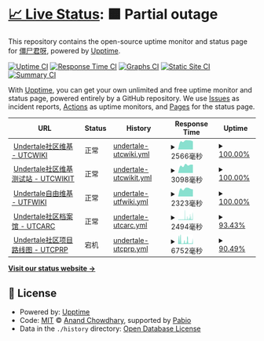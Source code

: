 # [📈 Live Status](https://status.utcwiki.com): <!--live status--> **🟧 Partial outage**

This repository contains the open-source uptime monitor and status page for [僵尸君呀](https://status.utcwiki.com), powered by [Upptime](https://github.com/upptime/upptime).

[![Uptime CI](https://github.com/gzombiejun/upptime/workflows/Uptime%20CI/badge.svg)](https://github.com/gzombiejun/upptime/actions?query=workflow%3A%22Uptime+CI%22)
[![Response Time CI](https://github.com/gzombiejun/upptime/workflows/Response%20Time%20CI/badge.svg)](https://github.com/gzombiejun/upptime/actions?query=workflow%3A%22Response+Time+CI%22)
[![Graphs CI](https://github.com/gzombiejun/upptime/workflows/Graphs%20CI/badge.svg)](https://github.com/gzombiejun/upptime/actions?query=workflow%3A%22Graphs+CI%22)
[![Static Site CI](https://github.com/gzombiejun/upptime/workflows/Static%20Site%20CI/badge.svg)](https://github.com/gzombiejun/upptime/actions?query=workflow%3A%22Static+Site+CI%22)
[![Summary CI](https://github.com/gzombiejun/upptime/workflows/Summary%20CI/badge.svg)](https://github.com/gzombiejun/upptime/actions?query=workflow%3A%22Summary+CI%22)

With [Upptime](https://upptime.js.org), you can get your own unlimited and free uptime monitor and status page, powered entirely by a GitHub repository. We use [Issues](https://github.com/gzombiejun/upptime/issues) as incident reports, [Actions](https://github.com/gzombiejun/upptime/actions) as uptime monitors, and [Pages](https://status.utcwiki.com) for the status page.

<!--start: status pages-->
<!-- This summary is generated by Upptime (https://github.com/upptime/upptime) -->
<!-- Do not edit this manually, your changes will be overwritten -->
<!-- prettier-ignore -->
| URL | Status | History | Response Time | Uptime |
| --- | ------ | ------- | ------------- | ------ |
| <img alt="" src="https://icons.duckduckgo.com/ip3/utcwiki.com.ico" height="13"> [Undertale社区维基 - UTCWIKI](https://utcwiki.com) | 正常 | [undertale-utcwiki.yml](https://github.com/gzombiejun/upptime/commits/HEAD/history/undertale-utcwiki.yml) | <details><summary><img alt="Response time graph" src="./graphs/undertale-utcwiki/response-time-week.png" height="20"> 2566毫秒</summary><br><a href="https://status.utcwiki.com/history/undertale-utcwiki"><img alt="Response time 4296" src="https://img.shields.io/endpoint?url=https%3A%2F%2Fraw.githubusercontent.com%2Fgzombiejun%2Fupptime%2FHEAD%2Fapi%2Fundertale-utcwiki%2Fresponse-time.json"></a><br><a href="https://status.utcwiki.com/history/undertale-utcwiki"><img alt="24-hour response time 2433" src="https://img.shields.io/endpoint?url=https%3A%2F%2Fraw.githubusercontent.com%2Fgzombiejun%2Fupptime%2FHEAD%2Fapi%2Fundertale-utcwiki%2Fresponse-time-day.json"></a><br><a href="https://status.utcwiki.com/history/undertale-utcwiki"><img alt="7-day response time 2566" src="https://img.shields.io/endpoint?url=https%3A%2F%2Fraw.githubusercontent.com%2Fgzombiejun%2Fupptime%2FHEAD%2Fapi%2Fundertale-utcwiki%2Fresponse-time-week.json"></a><br><a href="https://status.utcwiki.com/history/undertale-utcwiki"><img alt="30-day response time 2541" src="https://img.shields.io/endpoint?url=https%3A%2F%2Fraw.githubusercontent.com%2Fgzombiejun%2Fupptime%2FHEAD%2Fapi%2Fundertale-utcwiki%2Fresponse-time-month.json"></a><br><a href="https://status.utcwiki.com/history/undertale-utcwiki"><img alt="1-year response time 4296" src="https://img.shields.io/endpoint?url=https%3A%2F%2Fraw.githubusercontent.com%2Fgzombiejun%2Fupptime%2FHEAD%2Fapi%2Fundertale-utcwiki%2Fresponse-time-year.json"></a></details> | <details><summary><a href="https://status.utcwiki.com/history/undertale-utcwiki">100.00%</a></summary><a href="https://status.utcwiki.com/history/undertale-utcwiki"><img alt="All-time uptime 98.49%" src="https://img.shields.io/endpoint?url=https%3A%2F%2Fraw.githubusercontent.com%2Fgzombiejun%2Fupptime%2FHEAD%2Fapi%2Fundertale-utcwiki%2Fuptime.json"></a><br><a href="https://status.utcwiki.com/history/undertale-utcwiki"><img alt="24-hour uptime 100.00%" src="https://img.shields.io/endpoint?url=https%3A%2F%2Fraw.githubusercontent.com%2Fgzombiejun%2Fupptime%2FHEAD%2Fapi%2Fundertale-utcwiki%2Fuptime-day.json"></a><br><a href="https://status.utcwiki.com/history/undertale-utcwiki"><img alt="7-day uptime 100.00%" src="https://img.shields.io/endpoint?url=https%3A%2F%2Fraw.githubusercontent.com%2Fgzombiejun%2Fupptime%2FHEAD%2Fapi%2Fundertale-utcwiki%2Fuptime-week.json"></a><br><a href="https://status.utcwiki.com/history/undertale-utcwiki"><img alt="30-day uptime 99.64%" src="https://img.shields.io/endpoint?url=https%3A%2F%2Fraw.githubusercontent.com%2Fgzombiejun%2Fupptime%2FHEAD%2Fapi%2Fundertale-utcwiki%2Fuptime-month.json"></a><br><a href="https://status.utcwiki.com/history/undertale-utcwiki"><img alt="1-year uptime 98.49%" src="https://img.shields.io/endpoint?url=https%3A%2F%2Fraw.githubusercontent.com%2Fgzombiejun%2Fupptime%2FHEAD%2Fapi%2Fundertale-utcwiki%2Fuptime-year.json"></a></details>
| <img alt="" src="https://icons.duckduckgo.com/ip3/test.utcwiki.com.ico" height="13"> [Undertale社区维基 测试站 - UTCWIKIT](https://test.utcwiki.com) | 正常 | [undertale-utcwikit.yml](https://github.com/gzombiejun/upptime/commits/HEAD/history/undertale-utcwikit.yml) | <details><summary><img alt="Response time graph" src="./graphs/undertale-utcwikit/response-time-week.png" height="20"> 3098毫秒</summary><br><a href="https://status.utcwiki.com/history/undertale-utcwikit"><img alt="Response time 5818" src="https://img.shields.io/endpoint?url=https%3A%2F%2Fraw.githubusercontent.com%2Fgzombiejun%2Fupptime%2FHEAD%2Fapi%2Fundertale-utcwikit%2Fresponse-time.json"></a><br><a href="https://status.utcwiki.com/history/undertale-utcwikit"><img alt="24-hour response time 3324" src="https://img.shields.io/endpoint?url=https%3A%2F%2Fraw.githubusercontent.com%2Fgzombiejun%2Fupptime%2FHEAD%2Fapi%2Fundertale-utcwikit%2Fresponse-time-day.json"></a><br><a href="https://status.utcwiki.com/history/undertale-utcwikit"><img alt="7-day response time 3098" src="https://img.shields.io/endpoint?url=https%3A%2F%2Fraw.githubusercontent.com%2Fgzombiejun%2Fupptime%2FHEAD%2Fapi%2Fundertale-utcwikit%2Fresponse-time-week.json"></a><br><a href="https://status.utcwiki.com/history/undertale-utcwikit"><img alt="30-day response time 3330" src="https://img.shields.io/endpoint?url=https%3A%2F%2Fraw.githubusercontent.com%2Fgzombiejun%2Fupptime%2FHEAD%2Fapi%2Fundertale-utcwikit%2Fresponse-time-month.json"></a><br><a href="https://status.utcwiki.com/history/undertale-utcwikit"><img alt="1-year response time 5818" src="https://img.shields.io/endpoint?url=https%3A%2F%2Fraw.githubusercontent.com%2Fgzombiejun%2Fupptime%2FHEAD%2Fapi%2Fundertale-utcwikit%2Fresponse-time-year.json"></a></details> | <details><summary><a href="https://status.utcwiki.com/history/undertale-utcwikit">100.00%</a></summary><a href="https://status.utcwiki.com/history/undertale-utcwikit"><img alt="All-time uptime 97.40%" src="https://img.shields.io/endpoint?url=https%3A%2F%2Fraw.githubusercontent.com%2Fgzombiejun%2Fupptime%2FHEAD%2Fapi%2Fundertale-utcwikit%2Fuptime.json"></a><br><a href="https://status.utcwiki.com/history/undertale-utcwikit"><img alt="24-hour uptime 100.00%" src="https://img.shields.io/endpoint?url=https%3A%2F%2Fraw.githubusercontent.com%2Fgzombiejun%2Fupptime%2FHEAD%2Fapi%2Fundertale-utcwikit%2Fuptime-day.json"></a><br><a href="https://status.utcwiki.com/history/undertale-utcwikit"><img alt="7-day uptime 100.00%" src="https://img.shields.io/endpoint?url=https%3A%2F%2Fraw.githubusercontent.com%2Fgzombiejun%2Fupptime%2FHEAD%2Fapi%2Fundertale-utcwikit%2Fuptime-week.json"></a><br><a href="https://status.utcwiki.com/history/undertale-utcwikit"><img alt="30-day uptime 99.69%" src="https://img.shields.io/endpoint?url=https%3A%2F%2Fraw.githubusercontent.com%2Fgzombiejun%2Fupptime%2FHEAD%2Fapi%2Fundertale-utcwikit%2Fuptime-month.json"></a><br><a href="https://status.utcwiki.com/history/undertale-utcwikit"><img alt="1-year uptime 97.40%" src="https://img.shields.io/endpoint?url=https%3A%2F%2Fraw.githubusercontent.com%2Fgzombiejun%2Fupptime%2FHEAD%2Fapi%2Fundertale-utcwikit%2Fuptime-year.json"></a></details>
| <img alt="" src="https://icons.duckduckgo.com/ip3/free.utcwiki.com.ico" height="13"> [Undertale自由维基 - UTFWIKI](https://free.utcwiki.com) | 正常 | [undertale-utfwiki.yml](https://github.com/gzombiejun/upptime/commits/HEAD/history/undertale-utfwiki.yml) | <details><summary><img alt="Response time graph" src="./graphs/undertale-utfwiki/response-time-week.png" height="20"> 2323毫秒</summary><br><a href="https://status.utcwiki.com/history/undertale-utfwiki"><img alt="Response time 3336" src="https://img.shields.io/endpoint?url=https%3A%2F%2Fraw.githubusercontent.com%2Fgzombiejun%2Fupptime%2FHEAD%2Fapi%2Fundertale-utfwiki%2Fresponse-time.json"></a><br><a href="https://status.utcwiki.com/history/undertale-utfwiki"><img alt="24-hour response time 2149" src="https://img.shields.io/endpoint?url=https%3A%2F%2Fraw.githubusercontent.com%2Fgzombiejun%2Fupptime%2FHEAD%2Fapi%2Fundertale-utfwiki%2Fresponse-time-day.json"></a><br><a href="https://status.utcwiki.com/history/undertale-utfwiki"><img alt="7-day response time 2323" src="https://img.shields.io/endpoint?url=https%3A%2F%2Fraw.githubusercontent.com%2Fgzombiejun%2Fupptime%2FHEAD%2Fapi%2Fundertale-utfwiki%2Fresponse-time-week.json"></a><br><a href="https://status.utcwiki.com/history/undertale-utfwiki"><img alt="30-day response time 2190" src="https://img.shields.io/endpoint?url=https%3A%2F%2Fraw.githubusercontent.com%2Fgzombiejun%2Fupptime%2FHEAD%2Fapi%2Fundertale-utfwiki%2Fresponse-time-month.json"></a><br><a href="https://status.utcwiki.com/history/undertale-utfwiki"><img alt="1-year response time 3336" src="https://img.shields.io/endpoint?url=https%3A%2F%2Fraw.githubusercontent.com%2Fgzombiejun%2Fupptime%2FHEAD%2Fapi%2Fundertale-utfwiki%2Fresponse-time-year.json"></a></details> | <details><summary><a href="https://status.utcwiki.com/history/undertale-utfwiki">100.00%</a></summary><a href="https://status.utcwiki.com/history/undertale-utfwiki"><img alt="All-time uptime 99.16%" src="https://img.shields.io/endpoint?url=https%3A%2F%2Fraw.githubusercontent.com%2Fgzombiejun%2Fupptime%2FHEAD%2Fapi%2Fundertale-utfwiki%2Fuptime.json"></a><br><a href="https://status.utcwiki.com/history/undertale-utfwiki"><img alt="24-hour uptime 100.00%" src="https://img.shields.io/endpoint?url=https%3A%2F%2Fraw.githubusercontent.com%2Fgzombiejun%2Fupptime%2FHEAD%2Fapi%2Fundertale-utfwiki%2Fuptime-day.json"></a><br><a href="https://status.utcwiki.com/history/undertale-utfwiki"><img alt="7-day uptime 100.00%" src="https://img.shields.io/endpoint?url=https%3A%2F%2Fraw.githubusercontent.com%2Fgzombiejun%2Fupptime%2FHEAD%2Fapi%2Fundertale-utfwiki%2Fuptime-week.json"></a><br><a href="https://status.utcwiki.com/history/undertale-utfwiki"><img alt="30-day uptime 99.65%" src="https://img.shields.io/endpoint?url=https%3A%2F%2Fraw.githubusercontent.com%2Fgzombiejun%2Fupptime%2FHEAD%2Fapi%2Fundertale-utfwiki%2Fuptime-month.json"></a><br><a href="https://status.utcwiki.com/history/undertale-utfwiki"><img alt="1-year uptime 99.16%" src="https://img.shields.io/endpoint?url=https%3A%2F%2Fraw.githubusercontent.com%2Fgzombiejun%2Fupptime%2FHEAD%2Fapi%2Fundertale-utfwiki%2Fuptime-year.json"></a></details>
| <img alt="" src="https://icons.duckduckgo.com/ip3/arc.utcwiki.com.ico" height="13"> [Undertale社区档案馆 - UTCARC](https://arc.utcwiki.com) | 正常 | [undertale-utcarc.yml](https://github.com/gzombiejun/upptime/commits/HEAD/history/undertale-utcarc.yml) | <details><summary><img alt="Response time graph" src="./graphs/undertale-utcarc/response-time-week.png" height="20"> 2494毫秒</summary><br><a href="https://status.utcwiki.com/history/undertale-utcarc"><img alt="Response time 2037" src="https://img.shields.io/endpoint?url=https%3A%2F%2Fraw.githubusercontent.com%2Fgzombiejun%2Fupptime%2FHEAD%2Fapi%2Fundertale-utcarc%2Fresponse-time.json"></a><br><a href="https://status.utcwiki.com/history/undertale-utcarc"><img alt="24-hour response time 3746" src="https://img.shields.io/endpoint?url=https%3A%2F%2Fraw.githubusercontent.com%2Fgzombiejun%2Fupptime%2FHEAD%2Fapi%2Fundertale-utcarc%2Fresponse-time-day.json"></a><br><a href="https://status.utcwiki.com/history/undertale-utcarc"><img alt="7-day response time 2494" src="https://img.shields.io/endpoint?url=https%3A%2F%2Fraw.githubusercontent.com%2Fgzombiejun%2Fupptime%2FHEAD%2Fapi%2Fundertale-utcarc%2Fresponse-time-week.json"></a><br><a href="https://status.utcwiki.com/history/undertale-utcarc"><img alt="30-day response time 2201" src="https://img.shields.io/endpoint?url=https%3A%2F%2Fraw.githubusercontent.com%2Fgzombiejun%2Fupptime%2FHEAD%2Fapi%2Fundertale-utcarc%2Fresponse-time-month.json"></a><br><a href="https://status.utcwiki.com/history/undertale-utcarc"><img alt="1-year response time 2037" src="https://img.shields.io/endpoint?url=https%3A%2F%2Fraw.githubusercontent.com%2Fgzombiejun%2Fupptime%2FHEAD%2Fapi%2Fundertale-utcarc%2Fresponse-time-year.json"></a></details> | <details><summary><a href="https://status.utcwiki.com/history/undertale-utcarc">93.43%</a></summary><a href="https://status.utcwiki.com/history/undertale-utcarc"><img alt="All-time uptime 99.35%" src="https://img.shields.io/endpoint?url=https%3A%2F%2Fraw.githubusercontent.com%2Fgzombiejun%2Fupptime%2FHEAD%2Fapi%2Fundertale-utcarc%2Fuptime.json"></a><br><a href="https://status.utcwiki.com/history/undertale-utcarc"><img alt="24-hour uptime 88.76%" src="https://img.shields.io/endpoint?url=https%3A%2F%2Fraw.githubusercontent.com%2Fgzombiejun%2Fupptime%2FHEAD%2Fapi%2Fundertale-utcarc%2Fuptime-day.json"></a><br><a href="https://status.utcwiki.com/history/undertale-utcarc"><img alt="7-day uptime 93.43%" src="https://img.shields.io/endpoint?url=https%3A%2F%2Fraw.githubusercontent.com%2Fgzombiejun%2Fupptime%2FHEAD%2Fapi%2Fundertale-utcarc%2Fuptime-week.json"></a><br><a href="https://status.utcwiki.com/history/undertale-utcarc"><img alt="30-day uptime 95.15%" src="https://img.shields.io/endpoint?url=https%3A%2F%2Fraw.githubusercontent.com%2Fgzombiejun%2Fupptime%2FHEAD%2Fapi%2Fundertale-utcarc%2Fuptime-month.json"></a><br><a href="https://status.utcwiki.com/history/undertale-utcarc"><img alt="1-year uptime 99.35%" src="https://img.shields.io/endpoint?url=https%3A%2F%2Fraw.githubusercontent.com%2Fgzombiejun%2Fupptime%2FHEAD%2Fapi%2Fundertale-utcarc%2Fuptime-year.json"></a></details>
| <img alt="" src="https://icons.duckduckgo.com/ip3/road.utcwiki.com.ico" height="13"> [Undertale社区项目路线图 - UTCPRP](https://road.utcwiki.com) | 宕机 | [undertale-utcprp.yml](https://github.com/gzombiejun/upptime/commits/HEAD/history/undertale-utcprp.yml) | <details><summary><img alt="Response time graph" src="./graphs/undertale-utcprp/response-time-week.png" height="20"> 6752毫秒</summary><br><a href="https://status.utcwiki.com/history/undertale-utcprp"><img alt="Response time 2448" src="https://img.shields.io/endpoint?url=https%3A%2F%2Fraw.githubusercontent.com%2Fgzombiejun%2Fupptime%2FHEAD%2Fapi%2Fundertale-utcprp%2Fresponse-time.json"></a><br><a href="https://status.utcwiki.com/history/undertale-utcprp"><img alt="24-hour response time 19403" src="https://img.shields.io/endpoint?url=https%3A%2F%2Fraw.githubusercontent.com%2Fgzombiejun%2Fupptime%2FHEAD%2Fapi%2Fundertale-utcprp%2Fresponse-time-day.json"></a><br><a href="https://status.utcwiki.com/history/undertale-utcprp"><img alt="7-day response time 6752" src="https://img.shields.io/endpoint?url=https%3A%2F%2Fraw.githubusercontent.com%2Fgzombiejun%2Fupptime%2FHEAD%2Fapi%2Fundertale-utcprp%2Fresponse-time-week.json"></a><br><a href="https://status.utcwiki.com/history/undertale-utcprp"><img alt="30-day response time 4873" src="https://img.shields.io/endpoint?url=https%3A%2F%2Fraw.githubusercontent.com%2Fgzombiejun%2Fupptime%2FHEAD%2Fapi%2Fundertale-utcprp%2Fresponse-time-month.json"></a><br><a href="https://status.utcwiki.com/history/undertale-utcprp"><img alt="1-year response time 2448" src="https://img.shields.io/endpoint?url=https%3A%2F%2Fraw.githubusercontent.com%2Fgzombiejun%2Fupptime%2FHEAD%2Fapi%2Fundertale-utcprp%2Fresponse-time-year.json"></a></details> | <details><summary><a href="https://status.utcwiki.com/history/undertale-utcprp">90.49%</a></summary><a href="https://status.utcwiki.com/history/undertale-utcprp"><img alt="All-time uptime 98.03%" src="https://img.shields.io/endpoint?url=https%3A%2F%2Fraw.githubusercontent.com%2Fgzombiejun%2Fupptime%2FHEAD%2Fapi%2Fundertale-utcprp%2Fuptime.json"></a><br><a href="https://status.utcwiki.com/history/undertale-utcprp"><img alt="24-hour uptime 98.08%" src="https://img.shields.io/endpoint?url=https%3A%2F%2Fraw.githubusercontent.com%2Fgzombiejun%2Fupptime%2FHEAD%2Fapi%2Fundertale-utcprp%2Fuptime-day.json"></a><br><a href="https://status.utcwiki.com/history/undertale-utcprp"><img alt="7-day uptime 90.49%" src="https://img.shields.io/endpoint?url=https%3A%2F%2Fraw.githubusercontent.com%2Fgzombiejun%2Fupptime%2FHEAD%2Fapi%2Fundertale-utcprp%2Fuptime-week.json"></a><br><a href="https://status.utcwiki.com/history/undertale-utcprp"><img alt="30-day uptime 96.98%" src="https://img.shields.io/endpoint?url=https%3A%2F%2Fraw.githubusercontent.com%2Fgzombiejun%2Fupptime%2FHEAD%2Fapi%2Fundertale-utcprp%2Fuptime-month.json"></a><br><a href="https://status.utcwiki.com/history/undertale-utcprp"><img alt="1-year uptime 98.03%" src="https://img.shields.io/endpoint?url=https%3A%2F%2Fraw.githubusercontent.com%2Fgzombiejun%2Fupptime%2FHEAD%2Fapi%2Fundertale-utcprp%2Fuptime-year.json"></a></details>

<!--end: status pages-->

[**Visit our status website →**](https://status.utcwiki.com)

## 📄 License

- Powered by: [Upptime](https://github.com/upptime/upptime)
- Code: [MIT](./LICENSE) © [Anand Chowdhary](https://anandchowdhary.com), supported by [Pabio](https://pabio.com)
- Data in the `./history` directory: [Open Database License](https://opendatacommons.org/licenses/odbl/1-0/)
